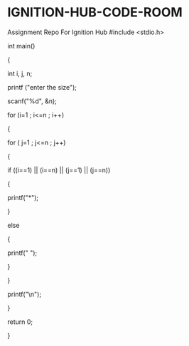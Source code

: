 # IGNITION-HUB-CODE-ROOM
Assignment Repo For Ignition Hub
#include <stdio.h>

int main() 

{

int i,  j,  n;

printf ("enter the size"); 

scanf("%d", &n);

for (i=1 ; i<=n ; i++)

{

for ( j=1 ; j<=n ; j++)

{

if ((i==1) || (i==n) || (j==1) || (j==n))

{

printf("*");

}

else

{

printf(" ");

}

}

printf("\n");

}

return 0;

}
